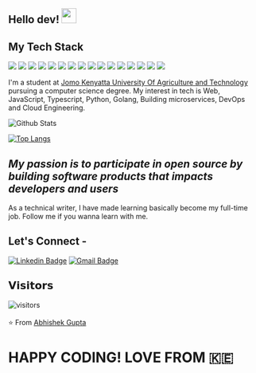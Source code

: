 ## Hello dev! <img src="https://raw.githubusercontent.com/paulodhiambo/paulodhiambo/master/wave.gif" width="30px">

## My Tech Stack
<img src="https://img.shields.io/badge/node.js%20-%2343853D.svg?&style=for-the-badge&logo=node.js&logoColor=white"/>
<img src="https://img.shields.io/badge/javascript%20-%23323330.svg?&style=for-the-badge&logo=javascript&logoColor=%23F7DF1E"/>
<img src="https://img.shields.io/badge/typescript%20-%23007ACC.svg?&style=for-the-badge&logo=typescript&logoColor=white"/>
<img src="https://img.shields.io/badge/python%20-%2314354C.svg?&style=for-the-badge&logo=python&logoColor=white"/>
<img src="https://img.shields.io/badge/express.js%20-%23404d59.svg?&style=for-the-badge"/>
<img src="https://img.shields.io/badge/react%20-%2320232a.svg?&style=for-the-badge&logo=react&logoColor=%2361DAFB"/>
<img src="https://img.shields.io/badge/redux%20-%23593d88.svg?&style=for-the-badge&logo=redux&logoColor=white"/>
<img src="https://img.shields.io/badge/django%20-%23092E20.svg?&style=for-the-badge&logo=django&logoColor=white"/>
<img src="https://img.shields.io/badge/flask%20-%23000.svg?&style=for-the-badge&logo=flask&logoColor=white"/>
<img src="https://img.shields.io/badge/SASS%20-hotpink.svg?&style=for-the-badge&logo=SASS&logoColor=white"/>
<img src="https://img.shields.io/badge/NuxtJS%20-black.svg?&style=for-the-badge&logo=NuxtJS&logoColor=white"/>
<img src="https://img.shields.io/badge/webpack%20-%238DD6F9.svg?&style=for-the-badge&logo=webpack&logoColor=black" />
<img src="https://img.shields.io/badge/nestjs%20-%23E0234E.svg?&style=for-the-badge&logo=nestjs&logoColor=white" />
<img src="https://img.shields.io/badge/firebase%20-%23039BE5.svg?&style=for-the-badge&logo=firebase"/>
<img src ="https://img.shields.io/badge/postgres-%23316192.svg?&style=for-the-badge&logo=postgresql&logoColor=white"/>
<img src ="https://img.shields.io/badge/MongoDB-%234ea94b.svg?&style=for-the-badge&logo=mongodb&logoColor=white"/>

I'm a student at [Jomo Kenyatta University Of Agriculture and Technology](https://www.jkuat.ac.ke) pursuing a computer science degree. My interest in tech is Web, JavaScript, Typescript, Python, Golang, Building microservices, DevOps and Cloud Engineering.

![Github Stats](https://github-readme-stats.vercel.app/api?username=reactifyStudio&show_icons=true)

[![Top Langs](https://github-readme-stats.vercel.app/api/top-langs/?username=reactifyStudio&hide=css)](https://github.com/reactifyStudio/github-readme-stats)

## *My passion is to participate in open source by building software products that impacts developers and users*
As a technical writer, I have made learning basically become my full-time job. Follow me if you wanna learn with me. 
## Let's Connect -

[![Linkedin Badge](https://img.shields.io/badge/-wilson-njugia-blue?style=flat-square&logo=Linkedin&logoColor=white&link=https://www.linkedin.com/in//)](https://www.linkedin.com/in/wilson-njugia/)
[![Gmail Badge](https://img.shields.io/badge/-winchygichu@gmail.com-c14438?style=flat-square&logo=Gmail&logoColor=white&link=mailto:winchygichu@gmail.com)](mailto:winchygichu@gmail.com)

## 𝗩𝗶𝘀𝗶𝘁𝗼𝗿𝘀

![visitors](https://komarev.com/ghpvc/?username=reactifyStudio)
<br><br>
⭐ From [Abhishek Gupta](https://github.com/reactifyStudio)
# HAPPY CODING! LOVE FROM :kenya:
